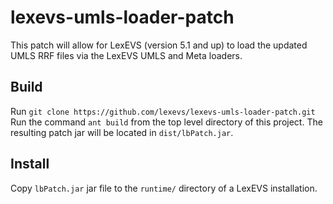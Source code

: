 lexevs-umls-loader-patch
========================
This patch will allow for LexEVS (version 5.1 and up) to load the updated
UMLS RRF files via the LexEVS UMLS and Meta loaders.
		
		
Build
-----
Run ```git clone https://github.com/lexevs/lexevs-umls-loader-patch.git```
Run the command ```ant build``` from the top level directory of this project.
The resulting patch jar will be located in ```dist/lbPatch.jar```. 

Install
-------
Copy ```lbPatch.jar``` jar file to the ```runtime/``` directory of a LexEVS installation.
